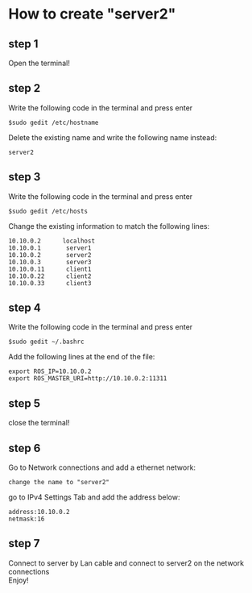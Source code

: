 # How to create "server2"  

## step 1
Open the terminal!

## step 2
Write the following code in the terminal and press enter  

    $sudo gedit /etc/hostname

Delete the existing name and write the following name instead:

    server2
## step 3
Write the following code in the terminal and press enter  

    $sudo gedit /etc/hosts

Change the existing information to match the following lines:  

    10.10.0.2      localhost  
    10.10.0.1       server1  
    10.10.0.2       server2  
    10.10.0.3       server3  
    10.10.0.11      client1  
    10.10.0.22      client2  
    10.10.0.33      client3  

## step 4
Write the following code in the terminal and press enter

    $sudo gedit ~/.bashrc

Add the following lines at the end of the file:

    export ROS_IP=10.10.0.2  
    export ROS_MASTER_URI=http://10.10.0.2:11311

## step 5
close the terminal!  

## step 6
Go to Network connections and add a ethernet network:  

    change the name to "server2"  
go to IPv4 Settings Tab and add the address below:  

    address:10.10.0.2
    netmask:16  
    
## step 7
Connect to server by Lan cable and connect to server2 on the network connections  
Enjoy!  






